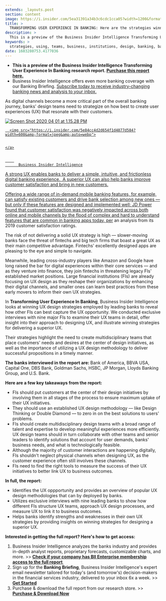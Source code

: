```yaml
--- 
extends: _layouts.post 
section: content 
image: https://i.insider.com/5ea31391a34b3c6cdc1cca05?width=1200&format=jpeg 
title: > 
  TRANSFORMING USER EXPERIENCE IN BANKING: Here are the strategies winning financial institutions are using to deliver a superior user experience 
description: > 
  This is a preview of the Business Insider Intelligence Transforming User Experience In Banking research report.In Transforming User Experience In Banking, Business Insider Intelligence looks at winning UX design strategies employed by leading banks to reveal how other FIs can best capture the UX opportunity.They should use an established UX design methodology — like Design Thinking or Double Diamond — to zero in on the best solutions to users' problems.FIs should create multidisciplinary design teams with a broad range of talent and expertise to develop meaningful experiences more efficiently.Helps banks identify strengths and weaknesses in their own UX strategies by providing insights on winning strategies for designing a superior UX. 
keywords: > 
  strategies, using, teams, business, institutions, design, banking, banks, customer, deliver, financial, ux, transforming, fis, user, superior, winning, experience 
date: 1603280753.4177036 
--- 
```

<div><ul class="summary-list"><li><strong>This is a preview of the Business Insider Intelligence Transforming User Experience In Banking research report. <a href="https://store.businessinsider.com/products/transforming-user-experience-in-banking?IR=T&amp;itm_source=businessinsider&amp;itm_medium=content_marketing&amp;itm_campaign=report_teaser&amp;itm_content=full_report_text&amp;itm_term=store_text_link-transforming-user-experience-in-banking-report&amp;vertical=banking#!">Purchase this report here.</a></strong></li><li>Business Insider Intelligence offers even more banking coverage with our Banking Briefing. <a href="https://store.businessinsider.com/products/banking-pro?IR=T&amp;itm_source=businessinsider&amp;itm_medium=content_marketing&amp;itm_campaign=report_teaser&amp;itm_content=top_text&amp;itm_term=bii_subscription_text_link-transforming-user-experience-in-banking-report">Subscribe today to receive industry-changing banking news and analysis to your inbox.</a></li></ul><p>As digital channels become a more critical part of the overall banking journey, banks' design teams need to strategize on how best to create user experiences (UX) that resonate with their customers.</p><p>
    <a class="image-click-enlarge" href="https://i.insider.com/5e84cc4d2d654f1d4877d584">
        <img class="lazy-image " src="" alt="Screen Shot 2020 04 01 at 1.15.28 PM">
    
    
      <img src="https://i.insider.com/5e84cc4d2d654f1d4877d584?width=600&amp;format=jpeg&amp;auto=webp">
    
    
    </a>

    
        
          Business Insider Intelligence
        
    
</p><p>A strong UX enables banks to deliver a simple, intuitive, and frictionless digital banking experience.&#160; A superior UX can also help banks improve customer satisfaction and bring in new customers.</p><p>Offering a wide range of in-demand mobile banking features, for example, can satisfy existing customers and drive bank selection among new ones &#8212; but only if these features are designed and implemented well: JD Power found that customer satisfaction was negatively impacted across both online and mobile channels by the flood of complex and hard to understand features that are common in banking apps today, <a href="https://www.prnewswire.com/news-releases/feature-overload-strains-customer-satisfaction-with-online-banking-and-mobile-apps-jd-power-finds-300875813.html" target="_blank" rel="noopener">per</a> an analysis from its 2019 customer satisfaction ratings.&#160;</p><p>The risk of not delivering a solid UX strategy is high &#8212; slower-moving banks face the threat of fintechs and big tech firms that boast a great UX as their main competitive advantage. Fintechs' excellently designed apps are pleasing to the eye and simple to navigate.</p><p>Meanwhile, leading cross-industry players like Amazon and Google have long raised the bar for digital experiences within their core services &#8212; and as they venture into finance, they join fintechs in threatening legacy FIs' established market positions. Large financial institutions (FIs) are already focusing on UX design as they reshape their organizations by enhancing their digital channels, and smaller ones can learn best practices from these early movers to inform their own UX strategies.</p><p>In <strong>Transforming User Experience In Banking</strong>, Business Insider Intelligence looks at winning UX design strategies employed by leading banks to reveal how other FIs can best capture the UX opportunity.&#160;We conducted exclusive interviews with nine major FIs to examine their UX teams in detail, offer insight into their approach to designing UX, and illustrate winning strategies for delivering a superior UX.</p><p>Their strategies highlight the need to create multidisciplinary teams that place customers' needs and desires at the center of design initiatives, as well as the importance of utilizing a UX design methodology to deliver successful propositions in a timely manner.</p><p><strong>The banks interviewed in the report are: </strong>Bank of America, BBVA USA, Capital One, DBS Bank, Goldman Sachs, HSBC, JP Morgan, Lloyds Banking Group, and U.S. Bank.</p><p><strong>Here are a few key takeaways from the report:</strong></p><ul><li>FIs should put customers at the center of their design initiatives by involving them in all stages of the process to ensure maximum uptake of their UX initiatives.&#160;</li><li>They should use an established UX design methodology &#8212; like Design Thinking or Double Diamond &#8212; to zero in on the best solutions to users' problems.&#160;</li><li>FIs should create multidisciplinary design teams with a broad range of talent and expertise to develop meaningful experiences more efficiently. UX design teams should in turn collaborate with other teams and senior leaders to identify solutions that account for user demands, banks' business needs, and what is technologically feasible.</li><li>Although the majority of customer interactions are happening digitally, FIs shouldn't neglect physical channels when designing UX, as the customer experience often still involves these channels.</li><li>FIs need to find the right&#160;tools to measure the success of their UX initiatives to better link UX to business outcomes.&#160;</li></ul><p><strong>In full, the report:</strong></p><ul><li>Identifies the UX oppportunity and provides an overview of popular UX design methodologies that can by deployed by banks.</li><li>Utilizes exclusive interviews with nine leading banks to show how different FIs structure UX teams, approach UX design processes, and measure UX to link it to business outcomes.&#160;</li><li>Helps banks identify strengths and weaknesses in their own UX strategies by providing insights on winning strategies for designing a superior UX.&#160;</li></ul><p><strong>Interested in getting the full report? Here's how to get access:</strong></p><ol><li>Business Insider Intelligence analyzes the banks industry and provides in-depth analyst reports, proprietary forecasts, customizable charts, and more. &gt;&gt; <strong><a href="https://www.businessinsider.com/intelligence/corporate-check?IR=T&amp;itm_source=businessinsider&amp;itm_medium=content_marketing&amp;itm_campaign=report_teaser&amp;itm_content=learn_more_text&amp;itm_term=enterprise_text_link-transforming-user-experience-in-banking-report">Check if your company has BII Enterprise membership access to the full report&#160;</a></strong></li><li>Sign up for the&#160;<strong>Banking Briefing</strong>, Business Insider Intelligence's expert email newsletter tailored for today's (and tomorrow's) decision-makers in the financial services industry, delivered to your inbox 6x a week. &gt;&gt;<strong> <a href="https://store.businessinsider.com/products/banking-pro?IR=T&amp;itm_source=businessinsider&amp;itm_medium=content_marketing&amp;itm_campaign=report_teaser&amp;itm_content=learn_more_text&amp;itm_term=bundle_subscription_text_link-transforming-user-experience-in-banking-report">Get Started</a></strong></li><li>Purchase &amp; download the full report from our research store. &gt;&gt;<strong> <a href="https://store.businessinsider.com/products/transforming-user-experience-in-banking?IR=T&amp;itm_source=businessinsider&amp;itm_medium=content_marketing&amp;itm_campaign=report_teaser&amp;itm_content=full_report_text&amp;itm_term=store_text_link-transforming-user-experience-in-banking-report&amp;vertical=banking#!">Purchase &amp; Download Now</a></strong></li></ol>
                  </div>